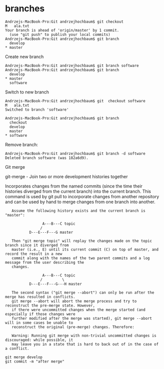 # branches


```
Andrzejs-MacBook-Pro:Git andrzejhochbaum$ git checkout
M	ala.txt
Your branch is ahead of 'origin/master' by 1 commit.
  (use "git push" to publish your local commits)
Andrzejs-MacBook-Pro:Git andrzejhochbaum$ git branch
  develop
* master
```
Create new branch

```
Andrzejs-MacBook-Pro:Git andrzejhochbaum$ git branch software
Andrzejs-MacBook-Pro:Git andrzejhochbaum$ git branch
  develop
* master
  software
```

Switch to new branch

```
Andrzejs-MacBook-Pro:Git andrzejhochbaum$ git  checkout software
M	ala.txt
Switched to branch 'software'

Andrzejs-MacBook-Pro:Git andrzejhochbaum$ git branch
  checkout
  develop
  master
* software

```

Remove branch:

```
Andrzejs-MacBook-Pro:Git andrzejhochbaum$ git branch -d software
Deleted branch software (was 182a6d9).

```

Git merge

  git-merge - Join two or more development histories together
  
   Incorporates changes from the named commits (since the time their histories diverged from the
       current branch) into the current branch. This command is used by git pull to incorporate changes
       from another repository and can be used by hand to merge changes from one branch into another.

       Assume the following history exists and the current branch is "master":

                     A---B---C topic
                    /
               D---E---F---G master

       Then "git merge topic" will replay the changes made on the topic branch since it diverged from
       master (i.e., E) until its current commit (C) on top of master, and record the result in a new
       commit along with the names of the two parent commits and a log message from the user describing the
       changes.

                     A---B---C topic
                    /         \
               D---E---F---G---H master

       The second syntax ("git merge --abort") can only be run after the merge has resulted in conflicts.
       git merge --abort will abort the merge process and try to reconstruct the pre-merge state. However,
       if there were uncommitted changes when the merge started (and especially if those changes were
       further modified after the merge was started), git merge --abort will in some cases be unable to
       reconstruct the original (pre-merge) changes. Therefore:

       Warning: Running git merge with non-trivial uncommitted changes is discouraged: while possible, it
       may leave you in a state that is hard to back out of in the case of a conflict.

  
```
git merge develop
git commit -m "after merge"

```
